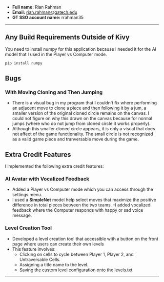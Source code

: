 - **Full name:** Rian Rahman
- **Email:** rian.rahman@gatech.edu
- **GT SSO account name:** rrahman35

---

## Any Build Requirements Outside of Kivy

You need to install numpy for this application because I needed it for the AI model that I used in the Player vs Computer mode.

```bash
pip install numpy
```

## Bugs

### With Moving Cloning and Then Jumping

- There is a visual bug in my program that I couldn't fix where performing an adjacent move to clone a piece and then following it by a jum, a smaller version of the original cloned circle remains on the canvas. I could not figure on why this drawn on the canvas because for normal jumps (where who do not jump from cloned circle it works properly).
- Although this smaller cloned circle appears, it is only a visual that does not affect of the game functionality. The small circle is not recognized as a valid game piece and tranversable move during the game.

## Extra Credit Features

I implemented the following extra credit features:

### AI Avatar with Vocalized Feedback

- Added a Player vs Computer mode which you can access through the settings menu.
- I used a **SimpleNet** model help select moves that maximize the positive difference in total pieces between the two teams.
  -I added vocalized feedback where the Computer responds with happy or sad voice message.

### Level Creation Tool

- Developed a level creation tool that accessible with a button on the front page where users can create their own levels
- This feature involves:
  - Clicking on cells to cycle between Player 1, Player 2, and Untraversable Cells.
  - Assigning a title name to the level.
  - Saving the custom level configuration onto the levels.txt

---
